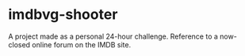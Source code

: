 # imdbvg-shooter

A project made as a personal 24-hour challenge. Reference to a now-closed online forum on the IMDB site.
